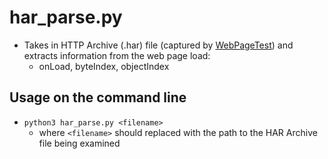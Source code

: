 # har_parse.py

  - Takes in HTTP Archive (.har) file (captured by [WebPageTest](https://www.webpagetest.org/)) and extracts information from the web page load:
    -  onLoad, byteIndex, objectIndex

## Usage on the command line
  - `python3 har_parse.py <filename>`
    - where `<filename>` should replaced with the path to the HAR Archive file being examined
